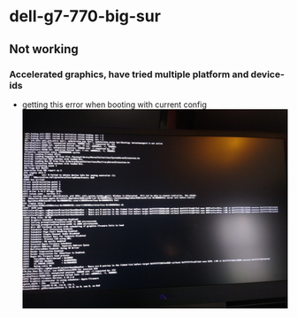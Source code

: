 # dell-g7-770-big-sur

## Not working
### Accelerated graphics, have tried multiple platform and device-ids

- getting this error when booting with current config
![Alt text](/img/IMG_20210425_153458413.jpg?raw=true "Optional Title")
